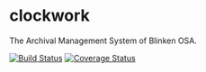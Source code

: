 # clockwork
The Archival Management System of Blinken OSA. 

[![Build Status](https://travis-ci.org/BlinkenOSA/clockwork.svg?branch=master)](https://travis-ci.org/BlinkenOSA/clockwork)
[![Coverage Status](https://coveralls.io/repos/github/BlinkenOSA/clockwork/badge.svg?branch=master)](https://coveralls.io/github/BlinkenOSA/clockwork?branch=master)
